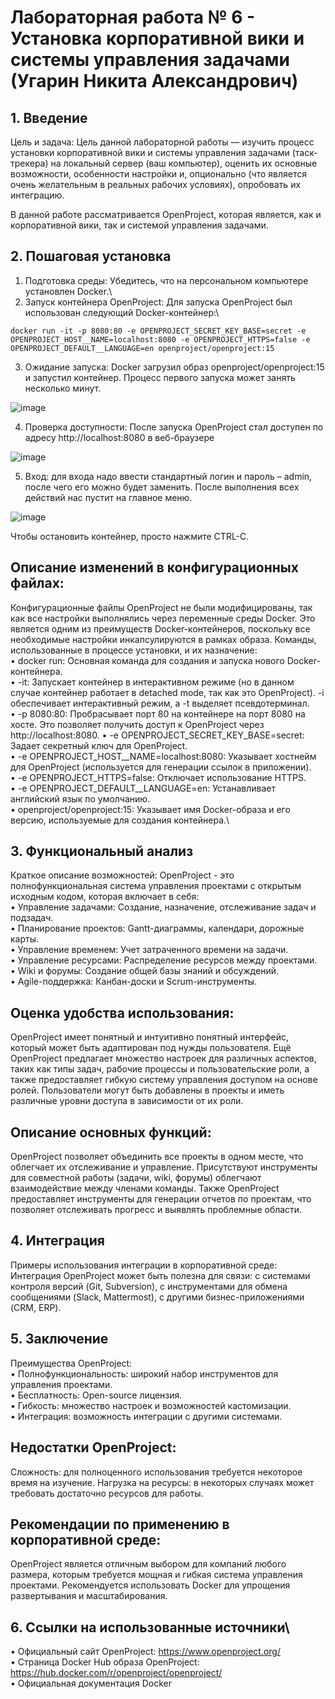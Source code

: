 # Лабораторная работа № 6 - Установка корпоративной вики и системы управления задачами (Угарин Никита Александрович)

## 1. Введение
Цель и задача: Цель данной лабораторной работы — изучить процесс установки корпоративной вики и системы управления задачами (таск-трекера) на локальный сервер (ваш компьютер), оценить их основные возможности, особенности настройки и, опционально (что является очень желательным в реальных рабочих условиях), опробовать их интеграцию.

В данной работе рассматривается OpenProject, которая является, как и корпоративной вики, так и системой управления задачами.

## 2. Пошаговая установка
1.	Подготовка среды: Убедитесь, что на персональном компьютере установлен Docker.\
2.	Запуск контейнера OpenProject: Для запуска OpenProject был использован следующий Docker-контейнер:\
```
docker run -it -p 8080:80 -e OPENPROJECT_SECRET_KEY_BASE=secret -e OPENPROJECT_HOST__NAME=localhost:8080 -e OPENPROJECT_HTTPS=false -e OPENPROJECT_DEFAULT__LANGUAGE=en openproject/openproject:15
```
3.	Ожидание запуска: Docker загрузил образ openproject/openproject:15 и запустил контейнер. Процесс первого запуска может занять несколько минут.

 ![image](https://github.com/user-attachments/assets/b060c393-e2bc-4aaa-bc70-743549b1456c)

4.	Проверка доступности: После запуска OpenProject стал доступен по адресу http://localhost:8080 в веб-браузере

 ![image](https://github.com/user-attachments/assets/d7c87dbf-197f-4dde-bbd8-30203d0bd103)

5.	Вход: для входа надо ввести стандартный логин и пароль – admin, после чего его можно будет заменить. После выполнения всех действий нас пустит на главное меню.

 ![image](https://github.com/user-attachments/assets/02703f71-8b95-441d-b16e-166c65268591)

Чтобы остановить контейнер, просто нажмите CTRL-C.


## Описание изменений в конфигурационных файлах:
Конфигурационные файлы OpenProject не были модифицированы, так как все настройки выполнялись через переменные среды Docker. Это является одним из преимуществ Docker-контейнеров, поскольку все необходимые настройки инкапсулируются в рамках образа.
Команды, использованные в процессе установки, и их назначение:\
•	docker run: Основная команда для создания и запуска нового Docker-контейнера.\
•	-it: Запускает контейнер в интерактивном режиме (но в данном случае контейнер работает в detached mode, так как это OpenProject). -i обеспечивает интерактивный режим, а -t выделяет псевдотерминал.\
•	-p 8080:80: Пробрасывает порт 80 на контейнере на порт 8080 на хосте. Это позволяет получить доступ к OpenProject через http://localhost:8080.
•	-e OPENPROJECT_SECRET_KEY_BASE=secret: Задает секретный ключ для OpenProject.\
•	-e OPENPROJECT_HOST__NAME=localhost:8080: Указывает хостнейм для OpenProject (используется для генерации ссылок в приложении).\
•	-e OPENPROJECT_HTTPS=false: Отключает использование HTTPS.\
•	-e OPENPROJECT_DEFAULT__LANGUAGE=en: Устанавливает английский язык по умолчанию.\
•	openproject/openproject:15: Указывает имя Docker-образа и его версию, используемые для создания контейнера.\

## 3. Функциональный анализ
Краткое описание возможностей: OpenProject - это полнофункциональная система управления проектами с открытым исходным кодом, которая включает в себя:\
•	Управление задачами: Создание, назначение, отслеживание задач и подзадач.\
•	Планирование проектов: Gantt-диаграммы, календари, дорожные карты.\
•	Управление временем: Учет затраченного времени на задачи.\
•	Управление ресурсами: Распределение ресурсов между проектами.\
•	Wiki и форумы: Создание общей базы знаний и обсуждений.\
•	Agile-поддержка: Канбан-доски и Scrum-инструменты.
## Оценка удобства использования:
OpenProject имеет понятный и интуитивно понятный интерфейс, который может быть адаптирован под нужды пользователя. Ещё OpenProject предлагает множество настроек для различных аспектов, таких как типы задач, рабочие процессы и пользовательские роли, а также предоставляет гибкую систему управления доступом на основе ролей. Пользователи могут быть добавлены в проекты и иметь различные уровни доступа в зависимости от их роли.
## Описание основных функций:
OpenProject позволяет объединить все проекты в одном месте, что облегчает их отслеживание и управление. Присутствуют инструменты для совместной работы (задачи, wiki, форумы) облегчают взаимодействие между членами команды. Также OpenProject предоставляет инструменты для генерации отчетов по проектам, что позволяет отслеживать прогресс и выявлять проблемные области.
## 4. Интеграция
Примеры использования интеграции в корпоративной среде: 
Интеграция OpenProject может быть полезна для связи: с системами контроля версий (Git, Subversion), с инструментами для обмена сообщениями (Slack, Mattermost), с другими бизнес-приложениями (CRM, ERP).
## 5. Заключение
Преимущества OpenProject:\
•	Полнофункциональность: широкий набор инструментов для управления проектами.\
•	Бесплатность: Open-source лицензия.\
•	Гибкость: множество настроек и возможностей кастомизации.\
•	Интеграция: возможность интеграции с другими системами.
## Недостатки OpenProject:
Сложность: для полноценного использования требуется некоторое время на изучение. 
Нагрузка на ресурсы: в некоторых случаях может требовать достаточно ресурсов для работы.
## Рекомендации по применению в корпоративной среде:
OpenProject является отличным выбором для компаний любого размера, которым требуется мощная и гибкая система управления проектами. Рекомендуется использовать Docker для упрощения развертывания и масштабирования.
## 6. Ссылки на использованные источники\
•	Официальный сайт OpenProject: https://www.openproject.org/ \
•	Страница Docker Hub образа OpenProject: https://hub.docker.com/r/openproject/openproject/ \
•	Официальная документация Docker
